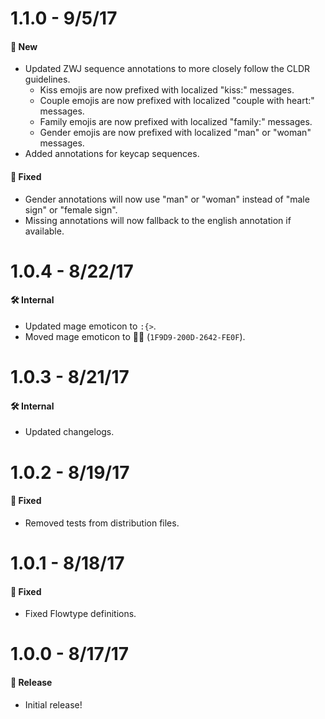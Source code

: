 # 1.1.0 - 9/5/17
#### 🚀 New
* Updated ZWJ sequence annotations to more closely follow the CLDR guidelines.
  * Kiss emojis are now prefixed with localized "kiss:" messages.
  * Couple emojis are now prefixed with localized "couple with heart:" messages.
  * Family emojis are now prefixed with localized "family:" messages.
  * Gender emojis are now prefixed with localized "man" or "woman" messages.
* Added annotations for keycap sequences.

#### 🐞 Fixed
* Gender annotations will now use "man" or "woman" instead of "male sign" or "female sign".
* Missing annotations will now fallback to the english annotation if available.

# 1.0.4 - 8/22/17
#### 🛠 Internal
* Updated mage emoticon to `:{>`.
* Moved mage emoticon to 🧙‍♂️ (`1F9D9-200D-2642-FE0F`).

# 1.0.3 - 8/21/17
#### 🛠 Internal
* Updated changelogs.

# 1.0.2 - 8/19/17
#### 🐞 Fixed
* Removed tests from distribution files.

# 1.0.1 - 8/18/17
#### 🐞 Fixed
* Fixed Flowtype definitions.

# 1.0.0 - 8/17/17
#### 🎉 Release
* Initial release!
